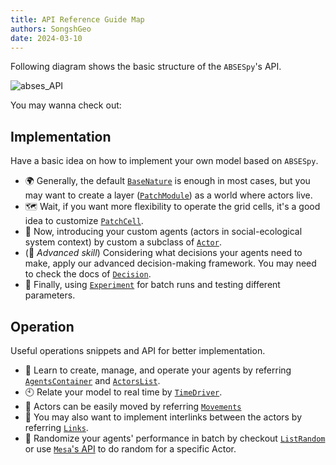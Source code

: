 ```yaml
---
title: API Reference Guide Map
authors: SongshGeo
date: 2024-03-10
---
```


Following diagram shows the basic structure of the `ABSESpy`'s API.

![abses_API](https://songshgeo-picgo-1302043007.cos.ap-beijing.myqcloud.com/uPic/abses_API.png)

You may wanna check out:

## Implementation

Have a basic idea on how to implement your own model based on `ABSESpy`.

- 🌍 Generally, the default [`BaseNature`](../api/nature.md) is enough in most cases, but you may want to create a layer ([`PatchModule`](../api/layer.md)) as a world where actors live.
- 🗺️ Wait, if you want more flexibility to operate the grid cells, it's a good idea to customize [`PatchCell`](../api/cells.md).
- 🤖 Now, introducing your custom agents (actors in social-ecological system context) by custom a subclass of [`Actor`](../api/agents.md).
- (🥷 *Advanced skill*) Considering what decisions your agents need to make, apply our advanced decision-making framework. You may need to check the docs of [`Decision`](../api/decisions.md).
- 🧪 Finally, using [`Experiment`](../api/experiment.md) for batch runs and testing different parameters.

## Operation

Useful operations snippets and API for better implementation.

- 📁 Learn to create, manage, and operate your agents by referring [`AgentsContainer`](../api/container.md) and [`ActorsList`](../api/sequences.md).
- 🕙 Relate your model to real time by [`TimeDriver`](../api/time.md).
- 🚶 Actors can be easily moved by referring [`Movements`](../api/move.md)
- 🔗 You may also want to implement interlinks between the actors by referring [`Links`](../api/links.md).
- 🎲 Randomize your agents' performance in batch by checkout [`ListRandom`](../api/random.md) or use [`Mesa`'s API](https://mesa.readthedocs.io/en/stable/best-practices.html#randomization) to do random for a specific Actor.
